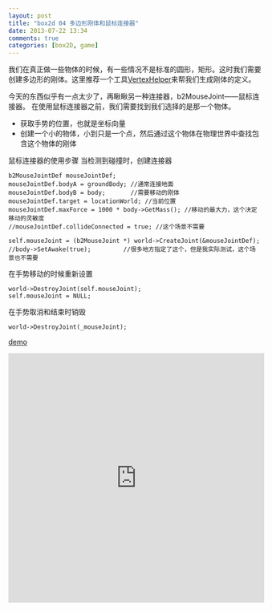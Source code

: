 ```yaml
---
layout: post
title: "box2d 04 多边形刚体和鼠标连接器"
date: 2013-07-22 13:34
comments: true
categories: [box2D, game]
---
```

我们在真正做一些物体的时候，有一些情况不是标准的圆形，矩形。这时我们需要创建多边形的刚体。这里推荐一个工具[VertexHelper](https://github.com/jfahrenkrug/VertexHelper)来帮我们生成刚体的定义。

今天的东西似乎有一点太少了，再瞅瞅另一种连接器，b2MouseJoint——鼠标连接器。
在使用鼠标连接器之前，我们需要找到我们选择的是那一个物体。

* 获取手势的位置，也就是坐标向量
* 创建一个小的物体，小到只是一个点，然后通过这个物体在物理世界中查找包含这个物体的刚体

鼠标连接器的使用步骤
当检测到碰撞时，创建连接器

	b2MouseJointDef mouseJointDef;
	mouseJointDef.bodyA = groundBody; //通常连接地面
	mouseJointDef.bodyB = body;       //需要移动的刚体
	mouseJointDef.target = locationWorld; //当前位置
	mouseJointDef.maxForce = 1000 * body->GetMass(); //移动的最大力，这个决定移动的灵敏度
	//mouseJointDef.collideConnected = true; //这个场景不需要
        
	self.mouseJoint = (b2MouseJoint *) world->CreateJoint(&mouseJointDef);
	//body->SetAwake(true);         //很多地方指定了这个，但是我实际测试，这个场景也不需要
	
在手势移动的时候重新设置

	world->DestroyJoint(self.mouseJoint);
	self.mouseJoint = NULL;

在手势取消和结束时销毁

	world->DestroyJoint(_mouseJoint);

[demo](https://github.com/studentdeng/box2d-tutorials/tree/master/04)

<div class="video-container">
	<iframe height=498 width=510 src="http://player.youku.com/embed/XNTg2NDQxNzAw" frameborder=0 allowfullscreen></iframe>
</div>


